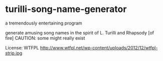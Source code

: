 # turilli-song-name-generator
a tremendously entertaining program

generate amusing song names in the spirit of L. Turilli and Rhapsody [of fire]
CAUTION: some might really exist

License: WTFPL http://www.wtfpl.net/wp-content/uploads/2012/12/wtfpl-strip.jpg
